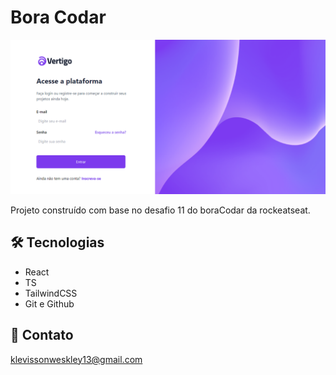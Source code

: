 # Bora Codar

![preview](./telaLogin.PNG)


Projeto construído com base no desafio 11 do boraCodar da rockeatseat.

## 🛠 Tecnologias

- React 
- TS
- TailwindCSS
- Git e Github

## 💛 Contato

klevissonweskley13@gmail.com
